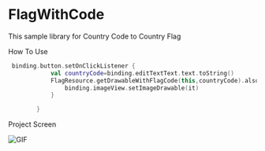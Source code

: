 # FlagWithCode
This sample library for Country Code to Country Flag


How To Use 
```kotlin
 binding.button.setOnClickListener {
            val countryCode=binding.editTextText.text.toString()
            FlagResource.getDrawableWithFlagCode(this,countryCode).also {
                binding.imageView.setImageDrawable(it)
            }

        }
```

Project Screen

![GIF](https://i.hizliresim.com/f1q5yr4.gif)
